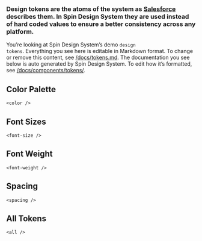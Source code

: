 ### Design tokens are the atoms of the system as [Salesforce](https://www.lightningdesignsystem.com/design-tokens/) describes them. In Spin Design System they are used instead of hard coded values to ensure a better consistency across any platform.

You’re looking at Spin Design System’s demo <code>design tokens</code>. Everything you see here is editable in Markdown format. To change or remove this content, see [/docs/tokens.md](https://github.com/viljamis/vue-design-system/blob/master/docs/tokens.md). The documentation you see below is auto generated by Spin Design System. To edit how it’s formatted, see [/docs/components/tokens/](https://github.com/viljamis/vue-design-system/blob/master/docs/components/tokens).

## Color Palette

```
<color />
```

## Font Sizes

```
<font-size />
```

## Font Weight

```
<font-weight />
```


## Spacing

```
<spacing />
```

## All Tokens

```
<all />
```

